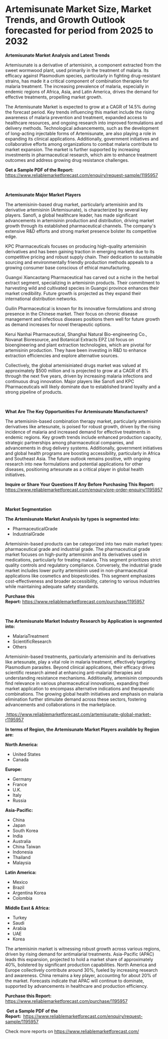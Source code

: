 <p><h1>Artemisunate Market Size, Market Trends, and Growth Outlook forecasted for period from 2025 to 2032</h1></p><p><strong>Artemisunate Market Analysis and Latest Trends</strong></p>
<p><p>Artemisunate is a derivative of artemisinin, a component extracted from the sweet wormwood plant, used primarily in the treatment of malaria. Its efficacy against Plasmodium species, particularly in fighting drug-resistant strains, has made it a critical component of combination therapies for malaria treatment. The increasing prevalence of malaria, especially in endemic regions of Africa, Asia, and Latin America, drives the demand for effective treatments, propelling market growth.</p><p>The Artemisunate Market is expected to grow at a CAGR of 14.5% during the forecast period. Key trends influencing this market include the rising awareness of malaria prevention and treatment, expanded access to healthcare resources, and ongoing research into improved formulations and delivery methods. Technological advancements, such as the development of long-acting injectable forms of Artemisunate, are also playing a role in expanding its clinical applications. Additionally, government initiatives and collaborative efforts among organizations to combat malaria contribute to market expansion. The market is further supported by increasing investments in pharmaceutical research, which aim to enhance treatment outcomes and address growing drug resistance challenges.</p></p>
<p><strong>Get a Sample PDF of the Report:&nbsp;</strong> <a href="https://www.reliablemarketforecast.com/enquiry/request-sample/1195957?utm_campaign=3123&utm_medium=2&utm_source=Github&utm_content=ia&utm_term=22032025&utm_id=artemisunate">https://www.reliablemarketforecast.com/enquiry/request-sample/1195957</a></p>
<p>&nbsp;</p>
<p><strong>Artemisunate Major Market Players</strong></p>
<p><p>The artemisinin-based drug market, particularly artemisinin and its derivative artemisinin (Artemisunate), is characterized by several key players. Sanofi, a global healthcare leader, has made significant advancements in artemisinin production and distribution, driving market growth through its established pharmaceutical channels. The company's extensive R&D efforts and strong market presence bolster its competitive edge.</p><p>KPC Pharmaceuticals focuses on producing high-quality artemisinin derivatives and has been gaining traction in emerging markets due to its competitive pricing and robust supply chain. Their dedication to sustainable sourcing and environmentally friendly production methods appeals to a growing consumer base conscious of ethical manufacturing.</p><p>Guangxi Xiancaotang Pharmaceutical has carved out a niche in the herbal extract segment, specializing in artemisinin products. Their commitment to harvesting wild and cultivated species in Guangxi province enhances their market credibility. Future growth is projected as they expand their international distribution networks.</p><p>Guilin Pharmaceutical is known for its innovative formulations and strong presence in the Chinese market. Their focus on chronic disease management and infectious diseases positions them well for future growth as demand increases for novel therapeutic options.</p><p>Kerui Nanhai Pharmaceutical, Shanghai Natural Bio-engineering Co., Novanat Bioresource, and Botanical Extracts EPZ Ltd focus on bioengineering and plant extraction technologies, which are pivotal for artemisinin production. They have been investing in R&D to enhance extraction efficiencies and explore alternative sources.</p><p>Collectively, the global artemisiniated drugs market was valued at approximately $500 million and is projected to grow at a CAGR of 8% through the next five years, driven by increasing malaria infections and continuous drug innovation. Major players like Sanofi and KPC Pharmaceuticals will likely dominate due to established brand loyalty and a strong pipeline of products.</p></p>
<p>&nbsp;</p>
<p><strong>What Are The Key Opportunities For Artemisunate Manufacturers?</strong></p>
<p><p>The artemisinin-based combination therapy market, particularly artemisinin derivatives like artesunate, is poised for robust growth, driven by the rising incidence of malaria and increased demand for effective treatments in endemic regions. Key growth trends include enhanced production capacity, strategic partnerships among pharmaceutical companies, and advancements in drug delivery systems. Additionally, government initiatives and global health programs are boosting accessibility, particularly in Africa and Southeast Asia. The future outlook remains positive, with ongoing research into new formulations and potential applications for other diseases, positioning artesunate as a critical player in global health initiatives.</p></p>
<p><strong>Inquire or Share Your Questions If Any Before Purchasing This Report:</strong> <a href="https://www.reliablemarketforecast.com/enquiry/pre-order-enquiry/1195957?utm_campaign=3123&utm_medium=2&utm_source=Github&utm_content=ia&utm_term=22032025&utm_id=artemisunate">https://www.reliablemarketforecast.com/enquiry/pre-order-enquiry/1195957</a></p>
<p>&nbsp;</p>
<p><strong>Market Segmentation</strong></p>
<p><strong>The Artemisunate Market Analysis by types is segmented into:</strong></p>
<p><ul><li>PharmaceuticalGrade</li><li>IndustrialGrade</li></ul></p>
<p><p>Artemisinin-based products can be categorized into two main market types: pharmaceutical grade and industrial grade. The pharmaceutical grade market focuses on high-purity artemisinin and its derivatives used in medications, particularly for treating malaria. This segment prioritizes strict quality controls and regulatory compliance. Conversely, the industrial grade market includes lower purity artemisinin used in non-pharmaceutical applications like cosmetics and biopesticides. This segment emphasizes cost-effectiveness and broader accessibility, catering to various industries while maintaining adequate safety standards.</p></p>
<p><strong>Purchase this Report:&nbsp;</strong><a href="https://www.reliablemarketforecast.com/purchase/1195957?utm_campaign=3123&utm_medium=2&utm_source=Github&utm_content=ia&utm_term=22032025&utm_id=artemisunate">https://www.reliablemarketforecast.com/purchase/1195957</a></p>
<p>&nbsp;</p>
<p><strong>The Artemisunate Market Industry Research by Application is segmented into:</strong></p>
<p><ul><li>MalariaTreatment</li><li>ScientificResearch</li><li>Others</li></ul></p>
<p><p>Artemisinin-based treatments, particularly artemisinin and its derivatives like artesunate, play a vital role in malaria treatment, effectively targeting Plasmodium parasites. Beyond clinical applications, their efficacy drives scientific research aimed at enhancing anti-malarial therapies and understanding resistance mechanisms. Additionally, artemisinin compounds find relevance in various pharmaceutical innovations, expanding their market application to encompass alternative indications and therapeutic combinations. The growing global health initiatives and emphasis on malaria elimination further stimulate demand across these sectors, fostering advancements and collaborations in the marketplace.</p></p>
<p><a href="https://www.reliablemarketforecast.com/artemisunate-global-market-r1195957?utm_campaign=3123&utm_medium=2&utm_source=Github&utm_content=ia&utm_term=22032025&utm_id=artemisunate">&nbsp;https://www.reliablemarketforecast.com/artemisunate-global-market-r1195957</a></p>
<p><strong>In terms of Region, the Artemisunate Market Players available by Region are:</strong></p>
<p>
    <p> <strong> North America: </strong>
        <ul>
            <li>United States</li>
            <li>Canada</li>
        </ul>
        </p> 
    <p> <strong> Europe: </strong>
        <ul>
            <li>Germany</li>
            <li>France</li>
            <li>U.K.</li>
            <li>Italy</li>
            <li>Russia</li>
        </ul>
        </p> 
    <p> <strong> Asia-Pacific: </strong>
        <ul>
            <li>China</li>
            <li>Japan</li>
            <li>South Korea</li>
            <li>India</li>
            <li>Australia</li>
            <li>China Taiwan</li>
            <li>Indonesia</li>
            <li>Thailand</li>
            <li>Malaysia</li>
        </ul>
        </p> 
    <p> <strong> Latin America: </strong>
        <ul>
            <li>Mexico</li>
            <li>Brazil</li>
            <li>Argentina Korea</li>
            <li>Colombia</li>
        </ul>
        </p> 
    <p> <strong> Middle East & Africa: </strong>
        <ul>
            <li>Turkey</li>
            <li>Saudi</li>
            <li>Arabia</li>
            <li>UAE</li>
            <li>Korea</li>
        </ul>
    </p>
    </p>
<p><p>The artemisinin market is witnessing robust growth across various regions, driven by rising demand for antimalarial treatments. Asia-Pacific (APAC) leads this expansion, projected to hold a market share of approximately 40%, bolstered by significant production capabilities. North America and Europe collectively contribute around 30%, fueled by increasing research and awareness. China remains a key player, accounting for about 20% of the market. Forecasts indicate that APAC will continue to dominate, supported by advancements in healthcare and production efficiency.</p></p>
<p><strong>Purchase this Report: </strong><a href="https://www.reliablemarketforecast.com/purchase/1195957?utm_campaign=3123&utm_medium=2&utm_source=Github&utm_content=ia&utm_term=22032025&utm_id=artemisunate">https://www.reliablemarketforecast.com/purchase/1195957</a></p>
<p>&nbsp;<strong>Get a Sample PDF of the Report:&nbsp;&nbsp;</strong><a href="https://www.reliablemarketforecast.com/enquiry/request-sample/1195957?utm_campaign=3123&utm_medium=2&utm_source=Github&utm_content=ia&utm_term=22032025&utm_id=artemisunate">https://www.reliablemarketforecast.com/enquiry/request-sample/1195957</a></p>
<p><strong></strong></p>
<p>Check more reports on <a href="https://www.reliablemarketforecast.com/?utm_campaign=3123&utm_medium=2&utm_source=Github&utm_content=ia&utm_term=22032025&utm_id=artemisunate">https://www.reliablemarketforecast.com/</a></p>